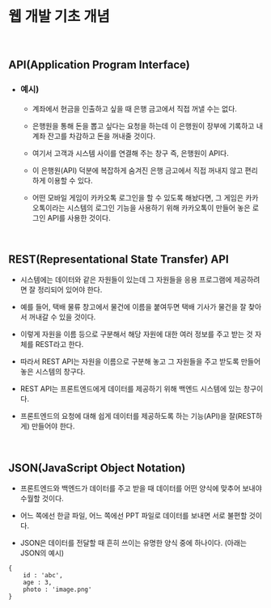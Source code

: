 # 웹 개발 기초 개념

<br>

## API(Application Program Interface)
* ### 예시)
  * 계좌에서 현금을 인출하고 싶을 때 은행 금고에서 직접 꺼낼 수는 없다.
  
  * 은행원을 통해 돈을 뽑고 싶다는 요청을 하는데 이 은행원이 장부에 기록하고 내 계좌 잔고를 차감하고 돈을 꺼내줄 것이다.
  
  * 여기서 고객과 시스템 사이를 연결해 주는 창구 즉, 은행원이 API다.
  
  * 이 은행원(API) 덕분에 복잡하게 숨겨진 은행 금고에서 직접 꺼내지 않고 편리하게 이용할 수 있다.

  * 어떤 모바일 게임이 카카오톡 로그인을 할 수 있도록 해놨다면, 그 게임은 카카오톡이라는 시스템의 로그인 기능을 사용하기 위해 카카오톡이 만들어 놓은 로그인 API를 사용한 것이다.
  
<br>

## REST(Representational State Transfer) API
* 시스템에는 데이터와 같은 자원들이 있는데 그 자원들을 응용 프로그램에 제공하려면 잘 정리되어 있어야 한다.

* 예를 들어, 택배 물류 창고에서 물건에 이름을 붙여두면 택배 기사가 물건을 잘 찾아서 꺼내갈 수 있을 것이다.

* 이렇게 자원을 이름 등으로 구분해서 해당 자원에 대한 여러 정보를 주고 받는 것 자체를 REST라고 한다.

* 따라서 REST API는 자원을 이름으로 구분해 놓고 그 자원들을 주고 받도록 만들어 놓은 시스템의 창구다.

* REST API는 프론트엔드에게 데이터를 제공하기 위해 백엔드 시스템에 있는 창구이다.

* 프론트엔드의 요청에 대해 쉽게 데이터를 제공하도록 하는 기능(API)을 잘(REST하게) 만들어야 한다.

<br>

## JSON(JavaScript Object Notation)
* 프론트엔드와 백엔드가 데이터를 주고 받을 때 데이터를 어떤 양식에 맞추어 보내야 수월할 것이다.

* 어느 쪽에선 한글 파일, 어느 쪽에선 PPT 파일로 데이터를 보내면 서로 불편할 것이다.

* JSON은 데이터를 전달할 때 흔히 쓰이는 유명한 양식 중에 하나이다. (아래는 JSON의 예시)
```
{
    id : 'abc',
    age : 3,
    photo : 'image.png'
}
```
